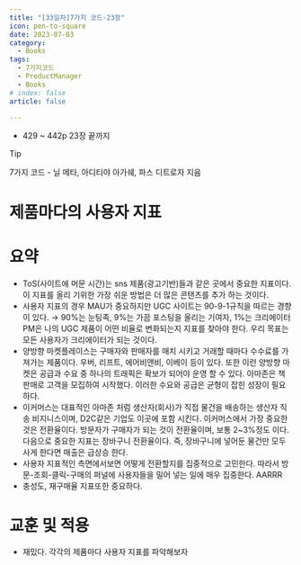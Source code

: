 ```yaml
---
title: "[33일차]7가지 코드-23장"
icon: pen-to-square
date: 2023-07-03
category:
  - Books
tags:
  - 7가지코드
  - ProductManager
  - Books
# index: false
article: false

---
```


- 429 ~ 442p 23장 끝까지

<!-- more -->

>[!tip]
>7가지 코드 - 닐 메타, 아디티야 아가쉐, 파스 디트로자 지음


# 제품마다의 사용자 지표

# 요약

- ToS(사이트에 머문 시간)는 sns 제품(광고기반)들과 같은 곳에서 중요한 지표이다. 이 지표를 올리 기위한 가장 쉬운 방법은 더 많은 콘탠츠를 추가 하는 것이다.
- 사용자 지표의 경우 MAU가 중요하지만 UGC 사이트는 90-9-1규칙을 따르는 경향이 있다. → 90%는 눈팅족, 9%는 가끔 포스팅을 올리는 기여자, 1%는 크리에이터
PM은 나의 UGC 제품이 어떤 비율로 변화되는지 지표를 찾아야 한다. 우리 목표는 모든 사용자가 크리에이터가 되는 것이다.
- 양방향 마켓플레이스는 구매자와 판매자를 매치 시키고 거래할 때마다 수수료를 가져가는 제품이다. 우버, 리프트, 에어비앤비, 이베이 등이 있다. 또한 이런 양방향 마켓은 공급과 수요 중 하나의 트래픽은 확보가 되어야 운영 할 수 있다. 아마존은 책판매로 고객을 모집하여 시작했다. 이러한 수요와 공급은 균형이 잡힌 성장이 필요하다.
- 이커머스는 대표적인 아마존 처럼 생산자(회사)가 직접 물건을 배송하는 생산자 직송 비지니스이며, D2C같은 기업도 이곳에 포함 시킨다. 
이커머스에서 가장 중요한 것은 전환율이다. 방문자가 구매자가 되는 것이 전환율이며, 보통 2~3%정도 이다. 
다음으로 중요한 지표는 장바구니 전환율이다. 즉, 장바구니에 넣어둔 물건만 모두 사게 한다면 매출은 급상승 한다.
- 사용자 지표적인 측면에서보면 어떻게 전환할지를 집중적으로 고민한다. 따라서 방문-조회-클릭-구매의 퍼널에 사용자들을 밀어 넣는 일에 매우 집중한다. AARRR
- 충성도, 재구매율 지표또한 중요하다.

# 교훈 및 적용

- 재밌다. 각각의 제품마다 사용자 지표를 파악해보자